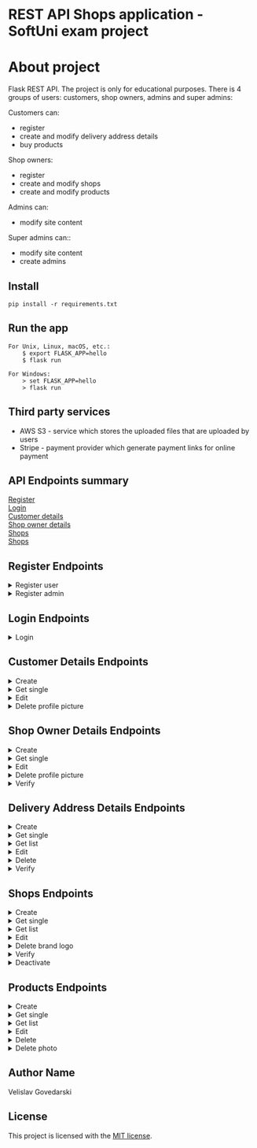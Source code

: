 # REST API Shops application - SoftUni exam project

# About project

Flask REST API. The project is only for educational purposes.
There is 4 groups of users: customers, shop owners, admins and super admins:

<div>Customers can:</div>
<ul>
    <li>register</li>
    <li>create and modify delivery address details</li>
    <li>buy products</li>
</ul>

<div>Shop owners:</div>
<ul>
    <li>register</li>
    <li>create and modify shops</li>
    <li>create and modify products</li>
</ul>

<div>Admins can:</div>
<ul>
<li>modify site content</li>
</ul>

<div>Super admins can::</div>
<ul><li>modify site content</li>
<li>create admins</li></ul>

## Install

    pip install -r requirements.txt

## Run the app

    For Unix, Linux, macOS, etc.:
        $ export FLASK_APP=hello
        $ flask run
    
    For Windows:
        > set FLASK_APP=hello
        > flask run

## Third party services

* AWS S3 - service which stores the uploaded files that are uploaded by users
* Stripe - payment provider which generate payment links for online payment

## API Endpoints summary

<div><a href="#register">Register</a></div>
<div><a href="#login">Login</a></div>
<div></div><a href="#cd">Customer details</a></div>
<div></div><a href="#sod">Shop owner details</a></div>
<div><a href="#shops">Shops</a></div>
<div><a href="#products">Shops</a></div>

## Register Endpoints

<div id ="register"></div>

<details>
<summary> 
    Register user
</summary>

    Url: /users/register
    Methid: POST
    request: TODO
    Response: TODO
    Description: TODO

</details>

<details>
<summary> 
    Register admin
</summary>

    Url: /users/register
    Methid: Post
    request: TODO
    Response: TODO
    Description: TODO

</details>

## Login Endpoints

<div id ="login"></div>


<details>
<summary> 
    Login
</summary>

    Url: /login
    Methid: POST
    request: TODO
    Response: TODO
    Description: TODO

</details>

## Customer Details Endpoints

<div id ="cd"></div>


<details>
<summary> 
    Create
</summary>

    Url: /customer_details
    Methid: POST
    request: TODO
    Response: TODO
    Description: TODO

</details>


<details>
<summary> 
    Get single
</summary>

    Url: /customer_details/<pk>
    Methid: GET
    request: TODO
    Response: TODO
    Description: TODO

</details>


<details>
<summary> 
    Edit
</summary>

    Url: /customer_details/<pk>
    Methid: PUT
    request: TODO
    Response: TODO
    Description: TODO

</details>

<details>
<summary> 
    Delete profile picture
</summary>

    Url: /customer_details/<pk>/profile_picture
    Methid: DELETE
    request: TODO
    Response: TODO
    Description: TODO

</details>

## Shop Owner Details Endpoints

<div id ="sod"></div>


<details>
<summary> 
    Create
</summary>

    Url: /shop_owner_details
    Methid: POST
    request: TODO
    Response: TODO
    Description: TODO

</details>


<details>
<summary> 
    Get single
</summary>

    Url: /shop_owner_details/<pk>
    Methid: GET
    request: TODO
    Response: TODO
    Description: TODO

</details>


<details>
<summary> 
    Edit
</summary>

    Url: /shop_owner_details/<pk>
    Methid: PUT
    request: TODO
    Response: TODO
    Description: TODO

</details>

<details>
<summary> 
    Delete profile picture
</summary>

    Url: /shop_owner_details/<pk>/profile_picture
    Methid: DELETE
    request: TODO
    Response: TODO
    Description: TODO

</details>

<details>
<summary> 
    Verify 
</summary>

    Url: /shop_owner_details/<pk>/verify
    Methid: PUT
    request: TODO
    Response: TODO
    Description: TODO

</details>

## Delivery Address Details Endpoints

<div id ="sod"></div>


<details>
<summary> 
    Create
</summary>

    Url: /delivery_address_details
    Methid: POST
    request: TODO
    Response: TODO
    Description: TODO

</details>


<details>
<summary> 
    Get single
</summary>

    Url: /delivery_address_details/<pk>
    Methid: GET
    request: TODO
    Response: TODO
    Description: TODO

</details>


<details>
<summary> 
    Get list
</summary>

    Url: /delivery_address_details
    Methid: GET
    request: TODO
    Response: TODO
    Description: TODO

</details>


<details>
<summary> 
    Edit
</summary>

    Url: /delivery_address_details/<pk>
    Methid: PUT
    request: TODO
    Response: TODO
    Description: TODO

</details>

<details>
<summary> 
    Delete
</summary>

    Url: /delivery_address_details/<pk>
    Methid: Delete
    request: TODO
    Response: TODO
    Description: TODO

</details>

<details>
<summary> 
    Verify 
</summary>

    Url: /shop_owner_details/<pk>/verify
    Methid: PUT
    request: TODO
    Response: TODO
    Description: TODO

</details>

## Shops Endpoints

<div id ="sod"></div>


<details>
<summary> 
    Create
</summary>

    Url: /shops
    Methid: POST
    request: TODO
    Response: TODO
    Description: TODO

</details>

<details>
<summary> 
    Get single
</summary>

    Url: /shops/<pk>
    Methid: GET
    request: TODO
    Response: TODO
    Description: TODO

</details>

<details>
<summary> 
    Get list
</summary>

    Url: /shops
    Methid: GET
    request: TODO
    Response: TODO
    Description: TODO

</details>




<details>
<summary> 
    Edit
</summary>

    Url: /shops/<pk>
    Methid: PUT
    request: TODO
    Response: TODO
    Description: TODO

</details>

<details>
<summary> 
    Delete brand logo
</summary>

    Url: /shops/<pk>/brand_logo
    Methid: delete
    request: TODO
    Response: TODO
    Description: TODO

</details>

<details>
<summary> 
    Verify 
</summary>

    Url: /shops/<pk>/verify
    Methid: PUT
    request: TODO
    Response: TODO
    Description: TODO

</details>

<details>
<summary> 
    Deactivate
</summary>

    Url: /shops/<pk>/deactivate
    Methid: PUT
    request: TODO
    Response: TODO
    Description: TODO

</details>

## Products Endpoints

<div id ="products"></div>


<details>
<summary> 
    Create
</summary>

    Url: /product
    Methid: POST
    request: TODO
    Response: TODO
    Description: TODO

</details>

<details>
<summary> 
    Get single
</summary>

    Url: /product/<pk>
    Methid: GET
    request: TODO
    Response: TODO
    Description: TODO

</details>

<details>
<summary> 
    Get list
</summary>

    Url: /product/<pk>
    Methid: GET
    request: TODO
    Response: TODO
    Description: TODO

</details>




<details>
<summary> 
    Edit
</summary>

    Url: /product/<pk>
    Methid: PUT
    request: TODO
    Response: TODO
    Description: TODO

</details>

<details>
<summary> 
    Delete
</summary>

    Url: /product/<pk>
    Methid: DELETE
    request: TODO
    Response: TODO
    Description: TODO

</details>

<details>
<summary> 
    Delete photo
</summary>

    Url: /product/<pk>/product_photo
    Methid: delete
    request: TODO
    Response: TODO
    Description: TODO

</details>

## Author Name

Velislav Govedarski

## License

This project is licensed with the [MIT license](LICENSE).
